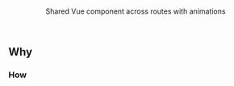 <br>
<p align="center">
Shared Vue component across routes with animations
</p>
<br>

## Why 
### How 